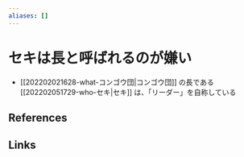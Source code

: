 ```yaml
---
aliases: []
---
```

# セキは長と呼ばれるのが嫌い

- [[202202021628-what-コンゴウ団|コンゴウ団]] の長である [[202202051729-who-セキ|セキ]] は、「リーダー」を自称している

## References



## Links



